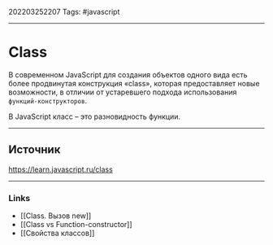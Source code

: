 202203252207
Tags: #javascript 

--- 
# Class
В современном JavaScript для создания объектов одного вида есть более продвинутая конструкция «class», которая предоставляет новые возможности, в отличии от устаревшего подхода использования `функций-конструкторов`.

В JavaScript класс – это разновидность функции.

--- 
## Источник
https://learn.javascript.ru/class

--- 
### Links
- [[Class. Вызов new]]
- [[Class vs Function-constructor]]
- [[Свойства классов]]
